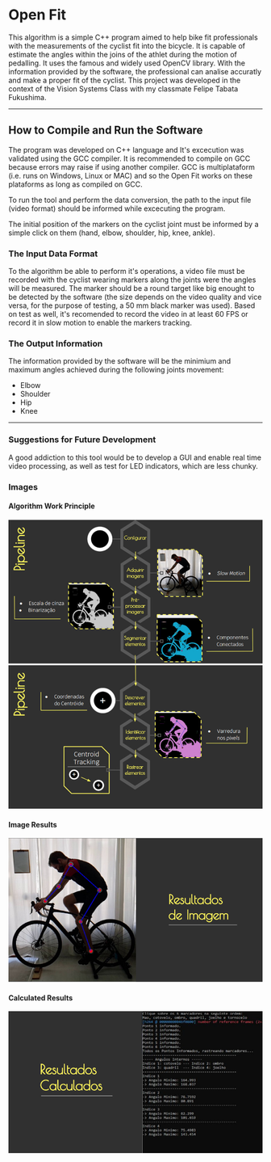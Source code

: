 Open Fit
==================

This algorithm is a simple C++ program aimed to help bike fit professionals with the measurements of the cyclist fit into the bicycle. It is capable of estimate the angles within the joins of the athlet during the motion of pedalling. It uses the famous and widely used OpenCV library. With the information provided by the software, the professional can analise accuratly and make a proper fit of the cyclist. This project was developed in the context of the Vision Systems Class with my classmate Felipe Tabata Fukushima.

---

## How to Compile and Run the Software

The program was developed on C++ language and It's excecution was validated using the GCC compiler. It is recommended to compile on GCC because errors may raise if using another compiler. 
GCC is multiplataform (i.e. runs on Windows, Linux or MAC) and so the Open Fit works on these plataforms as long as compiled on GCC. 

To run the tool and perform the data conversion, the path to the input file (video format) should be informed while excecuting the program.

The initial position of the markers on the cyclist joint must be informed by a simple click on them (hand, elbow, shoulder, hip, knee, ankle).

### The Input Data Format

To the algorithm be able to perform it's operations, a video file must be recorded with the cyclist wearing markers along the joints were the angles will be measured. The marker should be a round target like big enought to be detected by the software (the size depends on the video quality and vice versa, for the purpose of testing, a 50 mm black marker was used). Based on test as well, it's recomended to record the video in at least 60 FPS or record it in slow motion to enable the markers tracking. 

### The Output Information

The information provided by the software will be the minimium and maximum angles achieved during the following joints movement:

- Elbow 
- Shoulder
- Hip
- Knee

---

### Suggestions for Future Development

A good addiction to this tool would be to develop a GUI and enable real time video processing, as well as test for LED indicators, which are less chunky.

### Images

#### Algorithm Work Principle
<img src="https://github.com/rodrigojost/openFit/blob/master/assets/software.png">

#### Image Results
<img src="https://github.com/rodrigojost/openFit/blob/master/assets/imageResults.png">

#### Calculated Results
<img src="https://github.com/rodrigojost/openFit/blob/master/assets/mathResults.png">
